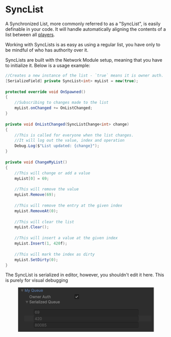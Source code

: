 # SyncList

A Synchronized List, more commonly referred to as a "SyncList", is easily definable in your code. It will handle automatically aligning the contents of a list between all [players](../../playerid-client-connection.md).

Working with SyncLists is as easy as using a regular list, you have only to be mindful of who has authority over it.

SyncLists are built with the Network Module setup, meaning that you have to initialize it. Below is a usage example:

```csharp
//Creates a new instance of the list - `true` means it is owner auth. 
[SerializeField] private SyncList<int> myList = new(true);

protected override void OnSpawned()
{
    //Subscribing to changes made to the list
    myList.onChanged += OnListChanged;
}

private void OnListChanged(SyncListChange<int> change)
{
    //This is called for everyone when the list changes.
    //It will log out the value, index and operation
    Debug.Log($"List updated: {change}");
}

private void ChangeMyList()
{
    //This will change or add a value
    myList[0] = 69;
    
    //This will remove the value
    myList.Remove(69);
    
    //This will remove the entry at the given index
    myList.RemoveAt(0);
    
    //This will clear the list
    myList.Clear();
    
    //This will insert a value at the given index
    myList.Insert(1, 420f);
    
    //This will mark the index as dirty
    myList.SetDirty(0);
}
```

The SyncList is serialized in editor, however, you shouldn't edit it here. This is purely for visual debugging

<figure><img src="../../../.gitbook/assets/image (7) (1).png" alt=""><figcaption></figcaption></figure>
